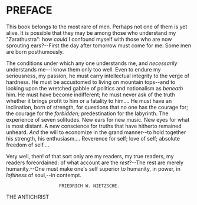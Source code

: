 # PREFACE


This book belongs to the most rare of men. Perhaps not one of them is
yet alive. It is possible that they may be among those who understand my
"Zarathustra": how _could_ I confound myself with those who are now
sprouting ears?--First the day after tomorrow must come for me. Some men
are born posthumously.

The conditions under which any one understands me, and _necessarily_
understands me--I know them only too well. Even to endure my
seriousness, my passion, he must carry intellectual integrity to the
verge of hardness. He must be accustomed to living on mountain tops--and
to looking upon the wretched gabble of politics and nationalism as
_beneath_ him. He must have become indifferent; he must never ask of the
truth whether it brings profit to him or a fatality to him.... He must
have an inclination, born of strength, for questions that no one has the
courage for; the courage for the _forbidden_; predestination for the
labyrinth. The experience of seven solitudes. New ears for new music.
New eyes for what is most distant. A new conscience for truths that have
hitherto remained unheard. _And_ the will to economize in the grand
manner--to hold together his strength, his enthusiasm.... Reverence for
self; love of self; absolute freedom of self....

Very well, then! of that sort only are my readers, my true readers, my
readers foreordained: of what account are the _rest_?--The rest are
merely humanity.--One must make one's self superior to humanity, in
power, in _loftiness_ of soul,--in contempt.

                        FRIEDRICH W. NIETZSCHE.




THE ANTICHRIST


